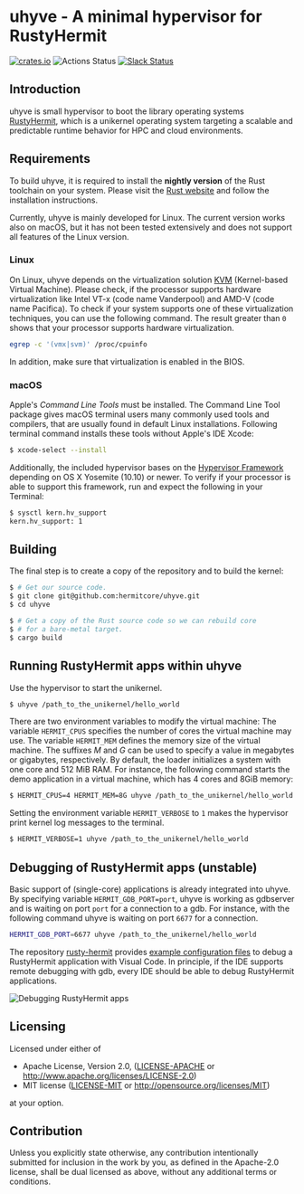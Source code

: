 # uhyve - A minimal hypervisor for RustyHermit

[![crates.io](https://img.shields.io/crates/v/uhyve.svg)](https://crates.io/crates/uhyve)
![Actions Status](https://github.com/hermitcore/uhyve/workflows/Build/badge.svg)
[![Slack Status](https://radiant-ridge-95061.herokuapp.com/badge.svg)](https://radiant-ridge-95061.herokuapp.com)

## Introduction

uhyve is small hypervisor to boot the library operating systems [RustyHermit](https://github.com/hermitcore/libhermit-rs), which  is a unikernel operating system targeting a scalable and predictable runtime behavior for HPC and cloud environments. 

## Requirements

To build uhyve, it is required to install the **nightly version** of the Rust toolchain on your system.
Please visit the [Rust website](https://www.rust-lang.org/) and follow the installation instructions.

Currently, uhyve is mainly developed for Linux.
The current version works also on macOS, but it has not been tested extensively and does not support all features of the Linux version.

### Linux

On Linux, uhyve depends on the virtualization solution [KVM](https://www.linux-kvm.org/page/Main_Page) (Kernel-based Virtual Machine).
Please check, if the processor supports hardware virtualization like Intel VT-x (code name Vanderpool) and AMD-V (code name Pacifica).
To check if your system supports one of these virtualization techniques, you can use the following command.
The result greater than `0` shows that your processor supports hardware virtualization.

```sh
egrep -c '(vmx|svm)' /proc/cpuinfo
```

In addition, make sure that virtualization is enabled in the BIOS.

### macOS
Apple's *Command Line Tools* must be installed.
The Command Line Tool package gives macOS terminal users many commonly used tools and compilers, that are usually found in default Linux installations.
Following terminal command installs these tools without Apple's IDE Xcode:

```sh
$ xcode-select --install
```

Additionally, the included hypervisor bases on the [Hypervisor Framework](https://developer.apple.com/documentation/hypervisor) depending on OS X Yosemite (10.10) or newer.
To verify if your processor is able to support this framework, run and expect the following in your Terminal:

```sh
$ sysctl kern.hv_support
kern.hv_support: 1
```

## Building
The final step is to create a copy of the repository and to build the kernel:

```sh
$ # Get our source code.
$ git clone git@github.com:hermitcore/uhyve.git
$ cd uhyve

$ # Get a copy of the Rust source code so we can rebuild core
$ # for a bare-metal target.
$ cargo build
```

## Running RustyHermit apps within uhyve

Use the hypervisor to start the unikernel.

```sh
$ uhyve /path_to_the_unikernel/hello_world
```

There are two environment variables to modify the virtual machine:
The variable `HERMIT_CPUS` specifies the number of cores the virtual machine may use.
The variable `HERMIT_MEM` defines the memory size of the virtual machine. The suffixes *M* and *G* can be used to specify a value in megabytes or gigabytes, respectively.
By default, the loader initializes a system with one core and 512 MiB RAM.
For instance, the following command starts the demo application in a virtual machine, which has 4 cores and 8GiB memory:

```bash
$ HERMIT_CPUS=4 HERMIT_MEM=8G uhyve /path_to_the_unikernel/hello_world
```

Setting the environment variable `HERMIT_VERBOSE` to `1` makes the hypervisor print kernel log messages to the terminal.

```bash
$ HERMIT_VERBOSE=1 uhyve /path_to_the_unikernel/hello_world
```

## Debugging of RustyHermit apps (unstable)

Basic support of (single-core) applications is already integrated into uhyve.
By specifying variable `HERMIT_GDB_PORT=port`, uhyve is working as gdbserver and is waiting on port `port` for a connection to a gdb.
For instance, with the following command uhyve is waiting on port `6677` for a connection.

```bash
HERMIT_GDB_PORT=6677 uhyve /path_to_the_unikernel/hello_world
```

The repository [rusty-hermit](https://github.com/hermitcore/rusty-hermit) provides [example configuration files](https://github.com/hermitcore/rusty-hermit/tree/master/.vscode) to debug a RustyHermit application with Visual Code.
In principle, if the IDE supports remote debugging with gdb, every IDE should be able to debug RustyHermit applications.

![Debugging RustyHermit apps](img/vs_code.png)

## Licensing

Licensed under either of

 * Apache License, Version 2.0, ([LICENSE-APACHE](LICENSE-APACHE) or http://www.apache.org/licenses/LICENSE-2.0)
 * MIT license ([LICENSE-MIT](LICENSE-MIT) or http://opensource.org/licenses/MIT)

at your option.

## Contribution

Unless you explicitly state otherwise, any contribution intentionally submitted for inclusion in the work by you, as defined in the Apache-2.0 license, shall be dual licensed as above, without any additional terms or conditions.
